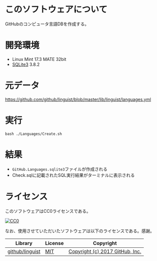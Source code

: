﻿# このソフトウェアについて

GitHubのコンピュータ言語DBを作成する。

# 開発環境

* Linux Mint 17.3 MATE 32bit
* [SQLite3](https://www.sqlite.org/index.html) 3.8.2

# 元データ

https://github.com/github/linguist/blob/master/lib/linguist/languages.yml

# 実行

```dosbatch
bash ./Languages/Create.sh
```

# 結果

* `GitHub.Languages.sqlite3`ファイルが作成される
* Check.sqlに記載されたSQL実行結果がターミナルに表示される

# ライセンス #

このソフトウェアはCC0ライセンスである。

[![CC0](http://i.creativecommons.org/p/zero/1.0/88x31.png "CC0")](http://creativecommons.org/publicdomain/zero/1.0/deed.ja)

なお、使用させていただいたソフトウェアは以下のライセンスである。感謝。

Library|License|Copyright
-------|-------|---------
[github/linguist](https://github.com/github/linguist)|[MIT](https://opensource.org/licenses/MIT)|[Copyright (c) 2017 GitHub, Inc.](https://github.com/github/linguist/blob/master/LICENSE)

